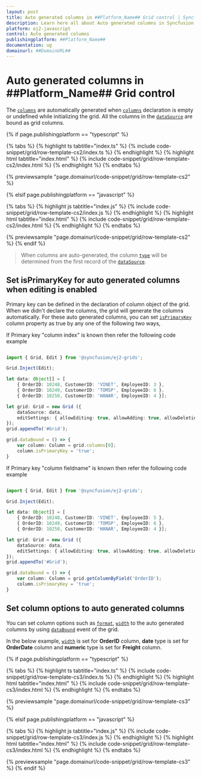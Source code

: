 ```yaml
---
layout: post
title: Auto generated columns in ##Platform_Name## Grid control | Syncfusion
description: Learn here all about Auto generated columns in Syncfusion ##Platform_Name## Grid control of Syncfusion Essential JS 2 and more.
platform: ej2-javascript
control: Auto generated columns 
publishingplatform: ##Platform_Name##
documentation: ug
domainurl: ##DomainURL##
---
```


# Auto generated columns in ##Platform_Name## Grid control

The [`columns`](../../api/grid/column) are automatically generated when [`columns`](../../api/grid/column) declaration is empty or undefined while initializing the grid. All the columns in the [`dataSource`](../../api/grid/#datasource) are bound as grid columns.

{% if page.publishingplatform == "typescript" %}

 {% tabs %}
{% highlight ts tabtitle="index.ts" %}
{% include code-snippet/grid/row-template-cs2/index.ts %}
{% endhighlight %}
{% highlight html tabtitle="index.html" %}
{% include code-snippet/grid/row-template-cs2/index.html %}
{% endhighlight %}
{% endtabs %}
        
{% previewsample "page.domainurl/code-snippet/grid/row-template-cs2" %}

{% elsif page.publishingplatform == "javascript" %}

{% tabs %}
{% highlight js tabtitle="index.js" %}
{% include code-snippet/grid/row-template-cs2/index.js %}
{% endhighlight %}
{% highlight html tabtitle="index.html" %}
{% include code-snippet/grid/row-template-cs2/index.html %}
{% endhighlight %}
{% endtabs %}

{% previewsample "page.domainurl/code-snippet/grid/row-template-cs2" %}
{% endif %}

> When columns are auto-generated, the column [`type`](../../api/grid/column/#type) will be determined from the first record of the [`dataSource`](../../api/grid/#datasource).

## Set isPrimaryKey for auto generated columns when editing is enabled

Primary key can be defined in the declaration of column object of the grid. When we didn't declare the columns, the grid will generate the columns automatically. For these auto generated columns, you can set [`isPrimaryKey`](../../api/grid/column/#isprimarykey) column property as true by any one of the following two ways,

If Primary key "column index" is known then refer the following code example

```ts

import { Grid, Edit } from '@syncfusion/ej2-grids';

Grid.Inject(Edit);

let data: Object[] = [
    { OrderID: 10248, CustomerID: 'VINET', EmployeeID: 3 },
    { OrderID: 10249, CustomerID: 'TOMSP', EmployeeID: 6 },
    { OrderID: 10250, CustomerID: 'HANAR', EmployeeID: 4 }];

let grid: Grid = new Grid ({
    dataSource: data,
    editSettings: { allowEditing: true, allowAdding: true, allowDeleting: true }
});
grid.appendTo('#Grid');

grid.dataBound = () => {
    var column: Column = grid.columns[0];
    column.isPrimaryKey = 'true';
}

```

If Primary key "column fieldname" is known then refer the following code example

```ts

import { Grid, Edit } from '@syncfusion/ej2-grids';

Grid.Inject(Edit);

let data: Object[] = [
    { OrderID: 10248, CustomerID: 'VINET', EmployeeID: 5 },
    { OrderID: 10249, CustomerID: 'TOMSP', EmployeeID: 6 },
    { OrderID: 10250, CustomerID: 'HANAR', EmployeeID: 4 }];

let grid: Grid = new Grid ({
    dataSource: data,
    editSettings: { allowEditing: true, allowAdding: true, allowDeleting: true }
});
grid.appendTo('#Grid');

grid.dataBound = () => {
    var column: Column = grid.getColumnByField('OrderID');
    column.isPrimaryKey = 'true';
}

```

## Set column options to auto generated columns

You can set column options such as [`format`](../../api/grid/column/#format), [`width`](../../api/grid/column/#width) to the auto generated columns by using [`dataBound`](../../api/grid/#databound) event of the grid.

In the below example, [`width`](../../api/grid/column/#width) is set for **OrderID** column, **date** type is set for **OrderDate** column and **numeric** type is set for **Freight** column.

{% if page.publishingplatform == "typescript" %}

 {% tabs %}
{% highlight ts tabtitle="index.ts" %}
{% include code-snippet/grid/row-template-cs3/index.ts %}
{% endhighlight %}
{% highlight html tabtitle="index.html" %}
{% include code-snippet/grid/row-template-cs3/index.html %}
{% endhighlight %}
{% endtabs %}
        
{% previewsample "page.domainurl/code-snippet/grid/row-template-cs3" %}

{% elsif page.publishingplatform == "javascript" %}

{% tabs %}
{% highlight js tabtitle="index.js" %}
{% include code-snippet/grid/row-template-cs3/index.js %}
{% endhighlight %}
{% highlight html tabtitle="index.html" %}
{% include code-snippet/grid/row-template-cs3/index.html %}
{% endhighlight %}
{% endtabs %}

{% previewsample "page.domainurl/code-snippet/grid/row-template-cs3" %}
{% endif %}